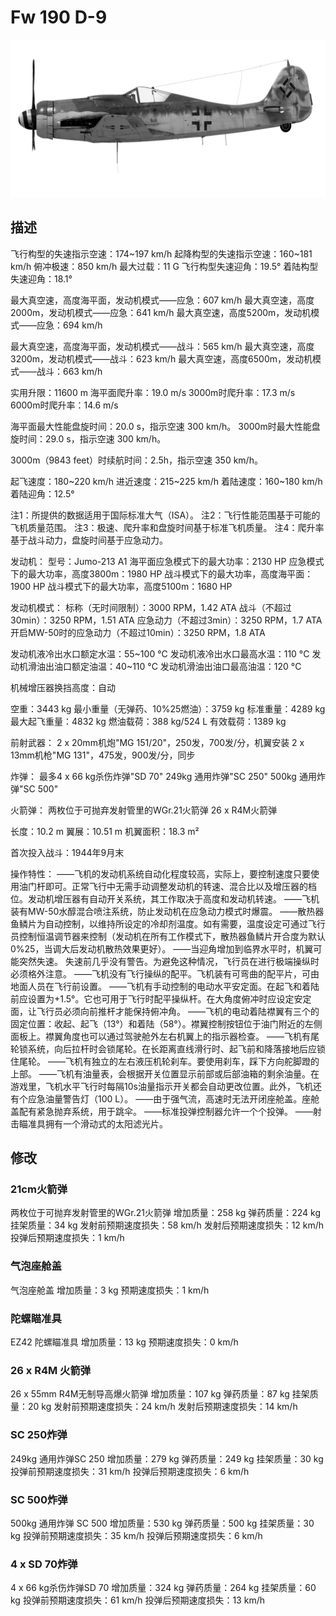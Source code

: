 ﻿# Fw 190 D-9

![fw190d9](../images/fw190d9.png)

## 描述

飞行构型的失速指示空速：174~197 km/h
起降构型的失速指示空速：160~181 km/h
俯冲极速：850 km/h
最大过载：11 G
飞行构型失速迎角：19.5°
着陆构型失速迎角：18.1°

最大真空速，高度海平面，发动机模式——应急：607 km/h
最大真空速，高度2000m，发动机模式——应急：641 km/h
最大真空速，高度5200m，发动机模式——应急：694 km/h

最大真空速，高度海平面，发动机模式——战斗：565 km/h
最大真空速，高度3200m，发动机模式——战斗：623 km/h
最大真空速，高度6500m，发动机模式——战斗：663 km/h

实用升限：11600 m
海平面爬升率：19.0 m/s
3000m时爬升率：17.3 m/s
6000m时爬升率：14.6 m/s

海平面最大性能盘旋时间：20.0 s，指示空速 300 km/h。
3000m时最大性能盘旋时间：29.0 s，指示空速 300 km/h。

3000m（9843 feet）时续航时间：2.5h，指示空速 350 km/h。

起飞速度：180~220 km/h
进近速度：215~225 km/h
着陆速度：160~180 km/h
着陆迎角：12.5°

注1：所提供的数据适用于国际标准大气（ISA）。
注2：飞行性能范围基于可能的飞机质量范围。
注3：极速、爬升率和盘旋时间基于标准飞机质量。
注4：爬升率基于战斗动力，盘旋时间基于应急动力。

发动机：
型号：Jumo-213 A1
海平面应急模式下的最大功率：2130 HP
应急模式下的最大功率，高度3800m：1980 HP
战斗模式下的最大功率，高度海平面：1900 HP
战斗模式下的最大功率，高度5100m：1680 HP

发动机模式：
标称（无时间限制）：3000 RPM，1.42 ATA
战斗（不超过30min）：3250 RPM，1.51 ATA
应急动力（不超过3min）：3250 RPM，1.7 ATA
开启MW-50时的应急动力（不超过10min）：3250 RPM，1.8 ATA

发动机液冷出水口额定水温：55~100 °C
发动机液冷出水口最高水温：110 °C
发动机滑油出油口额定油温：40~110 °C
发动机滑油出油口最高油温：120 °C

机械增压器换挡高度：自动

空重：3443 kg
最小重量（无弹药、10%25燃油）：3759 kg
标准重量：4289 kg
最大起飞重量：4832 kg
燃油载荷：388 kg/524 L
有效载荷：1389 kg

前射武器：
2 x 20mm机炮"MG 151/20"，250发，700发/分，机翼安装
2 x 13mm机枪"MG 131"，475发，900发/分，同步

炸弹：
最多4 x 66 kg杀伤炸弹"SD 70"
249kg 通用炸弹"SC 250"
500kg 通用炸弹"SC 500"

火箭弹：
两枚位于可抛弃发射管里的WGr.21火箭弹
26 x R4M火箭弹

长度：10.2 m
翼展：10.51 m
机翼面积：18.3 m²

首次投入战斗：1944年9月末

操作特性：
——飞机的发动机系统自动化程度较高，实际上，要控制速度只要使用油门杆即可。正常飞行中无需手动调整发动机的转速、混合比以及增压器的档位。发动机增压器有自动开关系统，其工作取决于高度和发动机转速。
——飞机装有MW-50水醇混合喷注系统，防止发动机在应急动力模式时爆震。
——散热器鱼鳞片为自动控制，以维持所设定的冷却剂温度。如有需要，温度设定可通过飞行员控制恒温调节器来控制（发动机在所有工作模式下，散热器鱼鳞片开合度为默认0%25，当调大后发动机散热效果更好）。
——当迎角增加到临界水平时，机翼可能突然失速。 失速前几乎没有警告。为避免这种情况，飞行员在进行极端操纵时必须格外注意。
——飞机没有飞行操纵的配平。飞机装有可弯曲的配平片，可由地面人员在飞行前设置。
——飞机有手动控制的电动水平安定面。在起飞和着陆前应设置为+1.5°。它也可用于飞行时配平操纵杆。在大角度俯冲时应设定安定面，让飞行员必须向前推杆才能保持俯冲角。
——飞机的电动着陆襟翼有三个的固定位置：收起、起飞（13°）和着陆（58°）。襟翼控制按钮位于油门附近的左侧面板上。襟翼角度也可以通过驾驶舱外左右机翼上的指示器检查。
——飞机有尾轮锁系统，向后拉杆时会锁尾轮。在长距离直线滑行时、起飞前和降落接地后应锁住尾轮。
——飞机有独立的左右液压机轮刹车。要使用刹车，踩下方向舵脚蹬的上部。
——飞机有油量表，会根据开关位置显示前部或后部油箱的剩余油量。在游戏里，飞机水平飞行时每隔10s油量指示开关都会自动更改位置。此外，飞机还有个应急油量警告灯（100 L）。
——由于强气流，高速时无法开闭座舱盖。座舱盖配有紧急抛弃系统，用于跳伞。
——标准投弹控制器允许一个个投弹。
——射击瞄准具拥有一个滑动式的太阳滤光片。

## 修改


### 21cm火箭弹

两枚位于可抛弃发射管里的WGr.21火箭弹
增加质量：258 kg
弹药质量：224 kg
挂架质量：34 kg
发射前预期速度损失：58 km/h
发射后预期速度损失：12 km/h
投弹后预期速度损失：1 km/h

### 气泡座舱盖

气泡座舱盖
增加质量：3 kg
预期速度损失：1 km/h

### 陀螺瞄准具

EZ42 陀螺瞄准具
增加质量：13 kg
预期速度损失：0 km/h﻿

### 26 x R4M 火箭弹

26 x 55mm R4M无制导高爆火箭弹
增加质量：107 kg
弹药质量：87 kg
挂架质量：20 kg
发射前预期速度损失：24 km/h
发射后预期速度损失：14 km/h

### SC 250炸弹

249kg 通用炸弹SC 250
增加质量：279 kg
弹药质量：249 kg
挂架质量：30 kg
投弹前预期速度损失：31 km/h
投弹后预期速度损失：6 km/h

### SC 500炸弹

500kg 通用炸弹 SC 500
增加质量：530 kg
弹药质量：500 kg
挂架质量：30 kg
投弹前预期速度损失：35 km/h
投弹后预期速度损失：6 km/h

### 4 x SD 70炸弹

4 x 66 kg杀伤炸弹SD 70
增加质量：324 kg
弹药质量：264 kg
挂架质量：60 kg
投弹前预期速度损失：61 km/h
投弹后预期速度损失：13 km/h